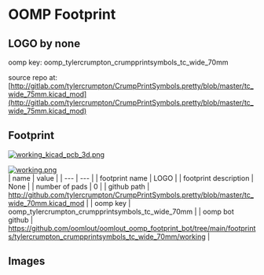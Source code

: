 # OOMP Footprint  
## LOGO  by none  
  
oomp key: oomp_tylercrumpton_crumpprintsymbols_tc_wide_70mm  
  
source repo at: [http://gitlab.com/tylercrumpton/CrumpPrintSymbols.pretty/blob/master/tc_wide_75mm.kicad_mod](http://gitlab.com/tylercrumpton/CrumpPrintSymbols.pretty/blob/master/tc_wide_75mm.kicad_mod)  
## Footprint  
  
[![working_kicad_pcb_3d.png](working_kicad_pcb_3d_600.png)](working_kicad_pcb_3d.png)  
  
[![working.png](working_600.png)](working.png)  
| name | value | 
| --- | --- | 
| footprint name | LOGO | 
| footprint description | None | 
| number of pads | 0 | 
| github path | http://github.com/tylercrumpton/CrumpPrintSymbols.pretty/blob/master/tc_wide_70mm.kicad_mod | 
| oomp key | oomp_tylercrumpton_crumpprintsymbols_tc_wide_70mm | 
| oomp bot github | https://github.com/oomlout/oomlout_oomp_footprint_bot/tree/main/footprints/tylercrumpton_crumpprintsymbols_tc_wide_70mm/working | 
## Images  
